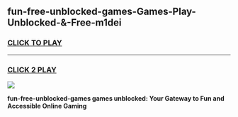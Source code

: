 
## fun-free-unblocked-games-Games-Play-Unblocked-&-Free-m1dei
<h3>
<a href="https://premium76.site?title=fun-free-unblocked-games&ref=24A">CLICK TO PLAY</a></h3>
<hr>

<h3>
<a href="https://premium76.site?title=fun-free-unblocked-games&ref=24A">CLICK 2 PLAY</a>
  
</h3>

<a href="https://premium76.site?title=fun-free-unblocked-games&ref=24A"><img src="https://clearcache.store/games.png"></a>


**fun-free-unblocked-games games unblocked: Your Gateway to Fun and Accessible Online Gaming**
